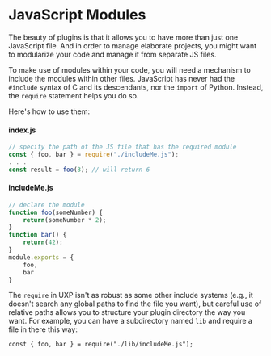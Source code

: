 # JavaScript Modules

The beauty of plugins is that it allows you to have more than just one JavaScript file. And in order to manage elaborate projects, you might want to modularize your code and manage it from separate JS files.

To make use of modules within your code, you will need a mechanism to include the modules within other files. JavaScript has never had the `#include` syntax of C and its descendants, nor the `import` of Python. Instead, the `require` statement helps you do so.

Here's how to use them:

<CodeBlock slots="heading, code" repeat="2" languages="JavaScript, JavaScript" />

#### index.js

```js
// specify the path of the JS file that has the required module
const { foo, bar } = require("./includeMe.js");
. . .
const result = foo(3); // will return 6
```

#### includeMe.js

```js
// declare the module
function foo(someNumber) {
    return(someNumber * 2);
}
function bar() {
    return(42);
}
module.exports = {
    foo,
    bar
}
```

The `require` in UXP isn't as robust as some other include systems (e.g., it doesn't search any global paths to find the file you want), but careful use of relative paths allows you to structure your plugin directory the way you want. For example, you can have a subdirectory named `lib` and require a file in there this way:

`const { foo, bar } = require("./lib/includeMe.js");`
